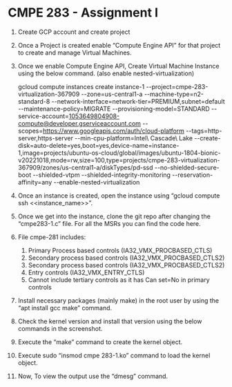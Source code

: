 # CMPE 283 - Assignment I

1. Create GCP account and create project
2. Once a Project is created enable “Compute Engine API” for that project to create and manage Virtual Machines.
3. Once we enable Compute Engine API, Create Virtual Machine Instance using the below command. (also enable nested-virtualization)
   
   gcloud compute instances create instance-1 --project=cmpe-283-virtualization-367909 --zone=us-central1-a --machine-type=n2-standard-8
   --network-interface=network-tier=PREMIUM,subnet=default --maintenance-policy=MIGRATE --provisioning-model=STANDARD 
   --service-account=1053649804908-compute@developer.gserviceaccount.com --scopes=https://www.googleapis.com/auth/cloud-platform 
   --tags=http-server,https-server --min-cpu-platform=Intel\ Cascade\ Lake 
   --create-disk=auto-delete=yes,boot=yes,device-name=instance-1,image=projects/ubuntu-os-cloud/global/images/ubuntu-1804-bionic-v20221018,mode=rw,size=100,type=projects/cmpe-283-virtualization-367909/zones/us-central1-a/diskTypes/pd-ssd 
   --no-shielded-secure-boot --shielded-vtpm --shielded-integrity-monitoring --reservation-affinity=any 
   --enable-nested-virtualization
   
4. Once an instance is created, open the instance using “gcloud compute ssh <<instance_name>>”.
   
5. Once we get into the instance, clone the git repo after changing the “cmpe283-1.c” file. For all the MSRs you can find the code here.
6. File cmpe-281 includes:
    1. Primary Process based controls (IA32_VMX_PROCBASED_CTLS)
    2. Secondary process based controls (IA32_VMX_PROCBASED_CTLS2)
    3. Secondary process based controls (IA32_VMX_PROCBASED_CTLS2)
    4. Entry controls (IA32_VMX_ENTRY_CTLS)
    5. Cannot include tertiary controls as it has Can set=No in primary controls
7. Install necessary packages (mainly make) in the root user by using the “apt install gcc make” command.
8. Check the kernel version and install that version using the below commands in the screenshot.

9. Execute the “make” command to create the kernel object.
10. Execute sudo “insmod cmpe 283-1.ko” command to load the kernel object.
11. Now, To view the output use the “dmesg” command.
   
